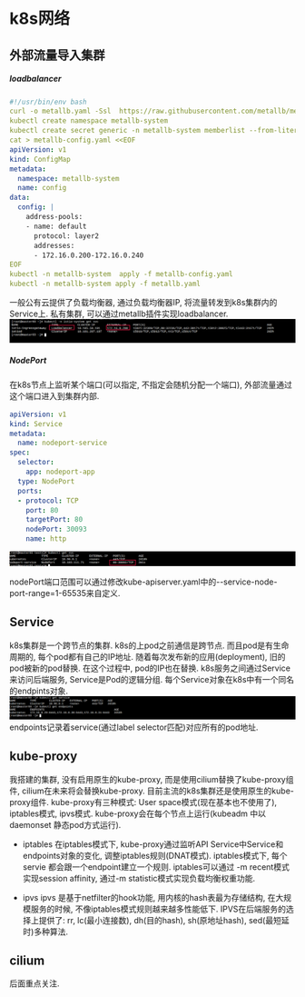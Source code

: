 k8s网络
=================

## 外部流量导入集群

##### loadbalancer
```yaml
#!/usr/bin/env bash
curl -o metallb.yaml -Ssl  https://raw.githubusercontent.com/metallb/metallb/v0.9.5/manifests/metallb.yaml
kubectl create namespace metallb-system
kubectl create secret generic -n metallb-system memberlist --from-literal=secretkey="$(openssl rand -base64 128)"
cat > metallb-config.yaml <<EOF
apiVersion: v1
kind: ConfigMap
metadata:
  namespace: metallb-system
  name: config
data:
  config: |
    address-pools:
    - name: default
      protocol: layer2
      addresses:
      - 172.16.0.200-172.16.0.240
EOF
kubectl -n metallb-system  apply -f metallb-config.yaml
kubectl -n metallb-system apply -f metallb.yaml
```
一般公有云提供了负载均衡器, 通过负载均衡器IP, 将流量转发到k8s集群内的Service上. 私有集群, 可以通过metallb插件实现loadbalancer. 
![loadbalaner](images/20210109165059.png)

##### NodePort
在k8s节点上监听某个端口(可以指定, 不指定会随机分配一个端口), 外部流量通过这个端口进入到集群内部. 

```yaml
apiVersion: v1
kind: Service
metadata:
  name: nodeport-service
spec:
  selector:
    app: nodeport-app
  type: NodePort
  ports:
  - protocol: TCP
    port: 80
    targetPort: 80
    nodePort: 30093
    name: http
```
![nodeport模式](images/20210109170229.png)

nodePort端口范围可以通过修改kube-apiserver.yaml中的--service-node-port-range=1-65535来自定义. 

## Service
k8s集群是一个跨节点的集群. k8s的上pod之前通信是跨节点. 而且pod是有生命周期的, 每个pod都有自己的IP地址. 随着每次发布新的应用(deployment), 旧的pod被新的pod替换. 在这个过程中, pod的IP也在替换. 
k8s服务之间通过Service来访问后端服务, Service是Pod的逻辑分组. 每个Service对象在k8s中有一个同名的endpints对象.
![servie&endpoints](images/20210109162917.png)
endpoints记录着service(通过label selector匹配)对应所有的pod地址.

## kube-proxy

我搭建的集群, 没有启用原生的kube-proxy, 而是使用cilium替换了kube-proxy组件, cilium在未来将会替换kube-proxy. 目前主流的k8s集群还是使用原生的kube-proxy组件. kube-proxy有三种模式: User space模式(现在基本也不使用了), iptables模式, ipvs模式. kube-proxy会在每个节点上运行(kubeadm 中以daemonset 静态pod方式运行). 

- iptables 
  在iptables模式下, kube-proxy通过监听API Service中Service和endpoints对象的变化, 调整iptables规则(DNAT模式). iptables模式下, 每个servie 都会跟一个endpoint建立一个规则. 
  iptables可以通过 -m recent模式实现session affinity, 通过-m statistic模式实现负载均衡权重功能. 

- ipvs
  ipvs 是基于netfilter的hook功能, 用内核的hash表最为存储结构, 在大规模服务的时候, 不像iptables模式规则越来越多性能低下. IPVS在后端服务的选择上提供了: rr, lc(最小连接数), dh(目的hash), sh(原地址hash), sed(最短延时)多种算法.


## cilium
  后面重点关注. 